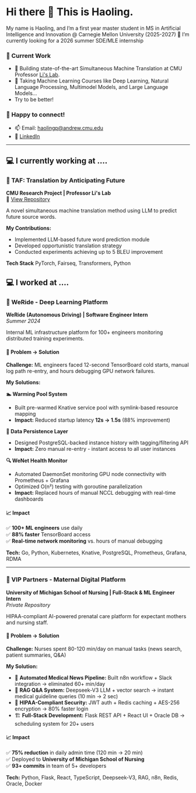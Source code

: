 # Hi there 👋 This is Haoling.

My name is Haoling, and I’m a first year master student in MS in Artificial Intelligence and Innovation @ Carnegie Mellon University (2025-2027)
🌱 I’m currently looking for a 2026 summer SDE/MLE internship

### 🏫 Current Work
- 🔬 Building state-of-the-art Simultaneous Machine Translation at CMU Professor [Li's Lab](https://leililab.github.io/).
- 📖 Taking Machine Learning Courses like Deep Learning, Natural Language Processing, Multimodel Models, and Large Language Models...
- Try to be better!
  
### 💬 Happy to connect!
- 📫 Email: haolingp@andrew.cmu.edu
- 💼 [LinkedIn](https://www.linkedin.com/in/haoling-pu/)

---

## 💻 I currently working at .... 

### 🔬 TAF: Translation by Anticipating Future
**CMU Research Project | Professor Li's Lab**  
🔗 [View Repository](https://github.com/HaolingPu/Simultaneous-Machine-Translation-TAF-)  

A novel simultaneous machine translation method using LLM to predict future source words.

**My Contributions:**
- Implemented LLM-based future word prediction module
- Developed opportunistic translation strategy
- Conducted experiments achieving up to 5 BLEU improvement

**Tech Stack** PyTorch, Fairseq, Transformers, Python


## 💻 I worked at ....

### 🚗 WeRide - Deep Learning Platform
**WeRide (Autonomous Driving) | Software Engineer Intern**  
*Summer 2024*

Internal ML infrastructure platform for 100+ engineers monitoring distributed training experiments.

#### 🎯 Problem → Solution

**Challenge:** ML engineers faced 12-second TensorBoard cold starts, manual log path re-entry, and hours debugging GPU network failures.

**My Solutions:**

**🏊 Warming Pool System**
- Built pre-warmed Knative service pool with symlink-based resource mapping
- **Impact:** Reduced startup latency **12s → 1.5s** (88% improvement)

**💾 Data Persistence Layer**
- Designed PostgreSQL-backed instance history with tagging/filtering API
- **Impact:** Zero manual re-entry - instant access to all user instances

**🔍 WeNet Health Monitor**
- Automated DaemonSet monitoring GPU node connectivity with Prometheus + Grafana
- Optimized O(n²) testing with goroutine parallelization
- **Impact:** Replaced hours of manual NCCL debugging with real-time dashboards

#### 📈 Impact
✅ **100+ ML engineers** use daily  
✅ **88% faster** TensorBoard access  
✅ **Real-time network monitoring** vs. hours of manual debugging

**Tech:** Go, Python, Kubernetes, Knative, PostgreSQL, Prometheus, Grafana, RDMA

---
### 🏥 VIP Partners - Maternal Digital Platform
**University of Michigan School of Nursing | Full-Stack & ML Engineer Intern**  
*Private Repository*

HIPAA-compliant AI-powered prenatal care platform for expectant mothers and nursing staff.

#### 🎯 Problem → Solution
**Challenge:** Nurses spent 80-120 min/day on manual tasks (news search, patient summaries, Q&A)

**My Solution:**
- 🤖 **Automated Medical News Pipeline:** Built n8n workflow + Slack integration → eliminated 60+ min/day
- 🧠 **RAG Q&A System:** Deepseek-V3 LLM + vector search → instant medical guideline queries (10 min → 2 sec)
- 🔐 **HIPAA-Compliant Security:** JWT auth + Redis caching + AES-256 encryption → 80% faster login
- 🏗️ **Full-Stack Development:** Flask REST API + React UI + Oracle DB → scheduling system for 20+ users

#### 📈 Impact
✅ **75% reduction** in daily admin time (120 min → 20 min)  
✅ Deployed to **University of Michigan School of Nursing**  
✅ **93+ commits** in team of 5+ developers

**Tech:** Python, Flask, React, TypeScript, Deepseek-V3, RAG, n8n, Redis, Oracle, Docker

<!--
**HaolingPu/HaolingPu** is a ✨ _special_ ✨ repository because its `README.md` (this file) appears on your GitHub profile.

Here are some ideas to get you started:

- 🔭 I’m currently working on ...
- 🌱 I’m currently learning ...
- 👯 I’m looking to collaborate on ...
- 🤔 I’m looking for help with ...
- 💬 Ask me about ...
- 📫 How to reach me: ...
- 😄 Pronouns: ...
- ⚡ Fun fact: ...
-->
